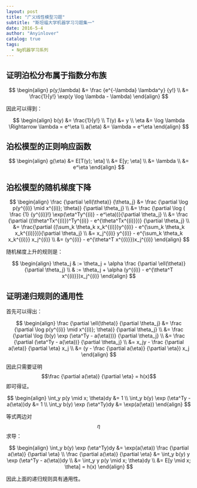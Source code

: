 ```yaml
---
layout: post
title: "广义线性模型习题"
subtitle: "斯坦福大学机器学习习题集一"
date: 2016-5-4
author: "Anyinlover"
catalog: true
tags:
  - Ng机器学习系列
---
```


## 证明泊松分布属于指数分布族

$$
\begin{align}
p(y;\lambda) &= \frac {e^{-\lambda} \lambda^y} {y!} \\
&= \frac{1}{y!} \exp(y \log \lambda - \lambda)
\end{align}
$$

因此可以得到：

$$
\begin{align}
b(y) &= \frac{1}{y!} \\
T(y) &= y \\
\eta &= \log \lambda \Rightarrow \lambda = e^\eta \\
a(\eta) &= \lambda = e^\eta
\end{align}
$$

## 泊松模型的正则响应函数

$$
\begin{align}
g(\eta) &= E[T(y); \eta] \\
&= E[y; \eta] \\
&= \lambda \\
&= e^\eta
\end{align}
$$

## 泊松模型的随机梯度下降

$$
\begin{align}
\frac {\partial \ell(\theta)} {\theta_j} &= \frac {\partial \log p(y^{(i)} \mid x^{(i)}; \theta)} {\partial \theta_j} \\
&= \frac {\partial \log ( \frac {1} {y^{(i)}!} \exp(\eta^Ty^{(i)} - e^\eta))}{\partial \theta_j} \\
&= \frac {\partial ((\theta^Tx^{(i)})^Ty^{(i)} - e^{\theta^Tx^{(i)}})} {\partial \theta_j} \\
&= \frac{\partial ((\sum_k \theta_k x_k^{(i)})y^{(i)} - e^{\sum_k \theta_k x_k^{(i)}})}{\partial \theta_j} \\
&= x_j^{(i)} y^{(i)} - e^{\sum_k \theta_k x_k^{(i)}} x_j^{(i)} \\
&= (y^{(i)} - e^{\theta^T x^{(i)}})x_j^{(i)}
\end{align}
$$

随机梯度上升的规则是：

$$
\begin{align}
\theta_j & := \theta_j + \alpha \frac {\partial \ell(\theta)} {\partial \theta_j} \\
& := \theta_j + \alpha (y^{(i)} - e^{\theta^T x^{(i)}})x_j^{(i)}
\end{align}
$$

## 证明递归规则的通用性

首先可以得出：

$$
\begin{align}
\frac {\partial \ell(\theta)} {\partial \theta_j} &= \frac {\partial \log p(y^{(i)} \mid x^{(i)}; \theta)} {\partial \theta_j} \\
&= \frac {\partial \log (b(y) \exp (\eta^Ty - a(\eta)))} {\partial \theta_j} \\
&= \frac {\partial (\eta^Ty - a(\eta))} {\partial \theta_j} \\
&= x_jy - \frac {\partial a(\eta)} {\partial \eta} x_j \\
&= (y - \frac {\partial a(\eta)} {\partial \eta}) x_j
\end{align}
$$

因此只需要证明 $$\frac {\partial a(\eta)} {\partial \eta} = h(x)$$ 即可得证。

$$
\begin{align}
\int_y p(y \mid x; \theta)dy &= 1 \\
\int_y b(y) \exp (\eta^Ty - a(\eta))dy &= 1 \\
\int_y b(y) \exp (\eta^Ty)dy &= \exp(a(\eta))
\end{align}
$$

等式两边对$$\eta$$求导：

$$
\begin{align}
\int_y b(y) \exp (\eta^Ty)dy &= \exp(a(\eta)) \frac {\partial a(\eta)} {\partial \eta} \\
\frac {\partial a(\eta)} {\partial \eta} &= \int_y b(y) y \exp (\eta^Ty - a(\eta))dy \\
&= \int_y y p(y \mid x; \theta)dy \\
&= E[y \mid x; \theta] = h(x)
\end{align}
$$

因此上面的递归规则具有通用性。

